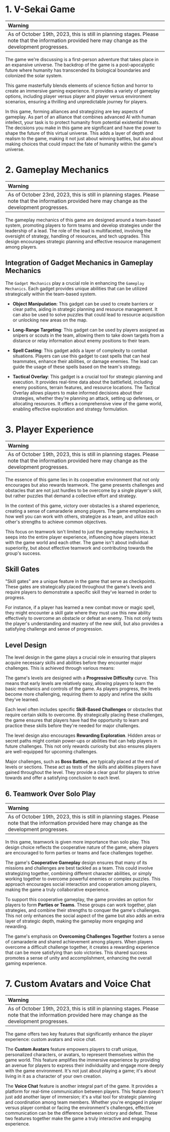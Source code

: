 # 1. V-Sekai Game

| Warning                                                                                                                                              |
| :--------------------------------------------------------------------------------------------------------------------------------------------------- |
| As of October 19th, 2023, this is still in planning stages. Please note that the information provided here may change as the development progresses. |

The game we're discussing is a first-person adventure that takes place in an expansive universe. The backdrop of the game is a post-apocalyptic future where humanity has transcended its biological boundaries and colonized the solar system.

This game masterfully blends elements of science fiction and horror to create an immersive gaming experience. It provides a variety of gameplay options, including player versus player and player versus environment scenarios, ensuring a thrilling and unpredictable journey for players.

In this game, forming alliances and strategizing are key aspects of gameplay. As part of an alliance that combines advanced AI with human intellect, your task is to protect humanity from potential existential threats. The decisions you make in this game are significant and have the power to shape the future of this virtual universe. This adds a layer of depth and realism to the game, making it not just about winning battles, but also about making choices that could impact the fate of humanity within the game's universe.

# 2. Gameplay Mechanics

| Warning                                                                                                                                              |
| :--------------------------------------------------------------------------------------------------------------------------------------------------- |
| As of October 23rd, 2023, this is still in planning stages. Please note that the information provided here may change as the development progresses. |

The gameplay mechanics of this game are designed around a team-based system, promoting players to form teams and develop strategies under the leadership of a lead. The role of the lead is multifaceted, involving the oversight of strategy, handling of resources, and tech upgrades. This design encourages strategic planning and effective resource management among players.

## Integration of Gadget Mechanics in Gameplay Mechanics

The `Gadget Mechanics` play a crucial role in enhancing the `Gameplay Mechanics`. Each gadget provides unique abilities that can be utilized strategically within the team-based system.

- **Object Manipulation**: This gadget can be used to create barriers or clear paths, aiding in strategic planning and resource management. It can also be used to solve puzzles that could lead to resource acquisition or unlocking new areas on the map.

- **Long-Range Targeting**: This gadget can be used by players assigned as snipers or scouts in the team, allowing them to take down targets from a distance or relay information about enemy positions to their team.

- **Spell Casting**: This gadget adds a layer of complexity to combat situations. Players can use this gadget to cast spells that can heal teammates, enhance their abilities, or damage enemies. The lead can guide the usage of these spells based on the team's strategy.

- **Tactical Overlay**: This gadget is a crucial tool for strategic planning and execution. It provides real-time data about the battlefield, including enemy positions, terrain features, and resource locations. The Tactical Overlay allows players to make informed decisions about their strategies, whether they're planning an attack, setting up defenses, or allocating resources. It offers a comprehensive view of the game world, enabling effective exploration and strategy formulation.

# 3. Player Experience

| Warning                                                                                                                                              |
| :--------------------------------------------------------------------------------------------------------------------------------------------------- |
| As of October 19th, 2023, this is still in planning stages. Please note that the information provided here may change as the development progresses. |

The essence of this game lies in its cooperative environment that not only encourages but also rewards teamwork. The game presents challenges and obstacles that are not just hurdles to be overcome by a single player's skill, but rather puzzles that demand a collective effort and strategy.

In the context of this game, victory over obstacles is a shared experience, creating a sense of camaraderie among players. The game emphasizes on how well you can work with others, strategize as a team, and utilize each other's strengths to achieve common objectives.

This focus on teamwork isn't limited to just the gameplay mechanics. It seeps into the entire player experience, influencing how players interact with the game world and each other. The game isn't about individual superiority, but about effective teamwork and contributing towards the group's success.

## Skill Gates

"Skill gates" are a unique feature in the game that serve as checkpoints. These gates are strategically placed throughout the game's levels and require players to demonstrate a specific skill they've learned in order to progress.

For instance, if a player has learned a new combat move or magic spell, they might encounter a skill gate where they must use this new ability effectively to overcome an obstacle or defeat an enemy. This not only tests the player's understanding and mastery of the new skill, but also provides a satisfying challenge and sense of progression.

## Level Design

The level design in the game plays a crucial role in ensuring that players acquire necessary skills and abilities before they encounter major challenges. This is achieved through various means:

The game's levels are designed with a **Progressive Difficulty** curve. This means that early levels are relatively easy, allowing players to learn the basic mechanics and controls of the game. As players progress, the levels become more challenging, requiring them to apply and refine the skills they've learned.

Each level often includes specific **Skill-Based Challenges** or obstacles that require certain skills to overcome. By strategically placing these challenges, the game ensures that players have had the opportunity to learn and practice these skills before they're needed for major challenges.

The level design also encourages **Rewarding Exploration**. Hidden areas or secret paths might contain power-ups or abilities that can help players in future challenges. This not only rewards curiosity but also ensures players are well-equipped for upcoming challenges.

Major challenges, such as **Boss Battles**, are typically placed at the end of levels or sections. These act as tests of the skills and abilities players have gained throughout the level. They provide a clear goal for players to strive towards and offer a satisfying conclusion to each level.

## 6. Teamwork Over Solo Play

| Warning                                                                                                                                              |
| :--------------------------------------------------------------------------------------------------------------------------------------------------- |
| As of October 19th, 2023, this is still in planning stages. Please note that the information provided here may change as the development progresses. |

In this game, teamwork is given more importance than solo play. This design choice reflects the cooperative nature of the game, where players are encouraged to form parties or teams and face challenges together.

The game's **Cooperative Gameplay** design ensures that many of its missions and challenges are best tackled as a team. This could involve strategizing together, combining different character abilities, or simply working together to overcome powerful enemies or complex puzzles. This approach encourages social interaction and cooperation among players, making the game a truly collaborative experience.

To support this cooperative gameplay, the game provides an option for players to form **Parties or Teams**. These groups can work together, plan strategies, and combine their strengths to conquer the game's challenges. This not only enhances the social aspect of the game but also adds an extra layer of strategic depth, making the gameplay more engaging and rewarding.

The game's emphasis on **Overcoming Challenges Together** fosters a sense of camaraderie and shared achievement among players. When players overcome a difficult challenge together, it creates a rewarding experience that can be more satisfying than solo victories. This shared success promotes a sense of unity and accomplishment, enhancing the overall gaming experience.

# 7. Custom Avatars and Voice Chat

| Warning                                                                                                                                              |
| :--------------------------------------------------------------------------------------------------------------------------------------------------- |
| As of October 19th, 2023, this is still in planning stages. Please note that the information provided here may change as the development progresses. |

The game offers two key features that significantly enhance the player experience: custom avatars and voice chat.

The **Custom Avatars** feature empowers players to craft unique, personalized characters, or avatars, to represent themselves within the game world. This feature amplifies the immersive experience by providing an avenue for players to express their individuality and engage more deeply with the game environment. It's not just about playing a game; it's about living in it as a character of your own creation.

The **Voice Chat** feature is another integral part of the game. It provides a platform for real-time communication between players. This feature doesn't just add another layer of immersion; it's a vital tool for strategic planning and coordination among team members. Whether you're engaged in player versus player combat or facing the environment's challenges, effective communication can be the difference between victory and defeat. These two features together make the game a truly interactive and engaging experience.
